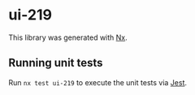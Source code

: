 # ui-219

This library was generated with [Nx](https://nx.dev).

## Running unit tests

Run `nx test ui-219` to execute the unit tests via [Jest](https://jestjs.io).

